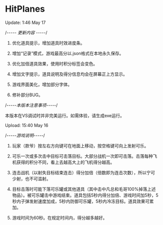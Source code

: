 # HitPlanes

Update: 1:46 May 17

/*----- 更新内容 -----*/

1. 优化道具提示，增加道具时效进度条。

2. 增加“记录”模式，游戏最高分以.json格式在本地永久保存。

3. 优化加倍道具效果，使用时积分标签会变色。

4. 增加文字提示，道具说明及得分信息均会在屏幕正上方显示。

5. 游戏界面美化，增加部分字体。

6. 修补部分BUG。


/*-----本版本注意事项-----*/

本版本在VS调试时并非完美运行。如需体验，请生成exe运行。



Upload: 15:40 May 16

/*-----游戏说明-----*/

1. 玩家（款爷）按左右方向键可在地面上移动，按空格键可向上发射可乐。

2. 可乐一次或多次击中目标可击落目标。大部分战机一次即可击落。击落每种飞机获得的积分不同，看上去越高大上的飞机得分越高。

3. 连击战机（以射失目标结束连击）得分加倍（倍数即为连击次数），所以宁可少射，也不可滥射。

4. 目标击落时可能下落可乐罐或其他道具（其中击中凡总和毛哥100%掉落上述物品）。被可乐罐击中游戏结束。道具包括5秒内得分加倍、游戏时间加5秒，5秒内子弹发射速度加成，5秒内防御可乐罐，5秒内冷冻目标。道具效果可累加。

5. 游戏时间为60秒。在规定时间内，得分越多越好。

